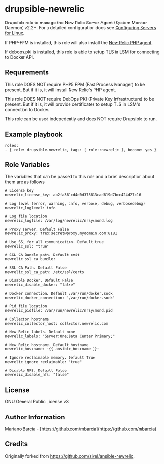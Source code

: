 drupsible-newrelic
==================

Drupsible role to manage the New Relic Server Agent (System Monitor Daemon) v2.2+. For a detailed configuration docs see [Configuring Servers for Linux](https://docs.newrelic.com/docs/servers/new-relic-servers-linux/installation-configuration/configuring-servers-linux).

If PHP-FPM is installed, this role will also install the [New Relic PHP agent](https://docs.newrelic.com/docs/agents/php-agent/getting-started/new-relic-php).

If debops.pki is installed, this role is able to setup TLS in LSM for connecting to Docker API.

Requirements
------------

This role DOES NOT require PHP5 FPM (Fast Process Manager) to be present. But if it is, it will install New Relic's PHP agent.

This role DOES NOT require DebOps PKI (Private Key Infrastructure) to be present. But if it is, it will provide certificates to setup TLS in LSM's connection to Docker.

This role can be used indepedently and does NOT require Drupsible to run.

Example playbook
----------------

```
roles:
- { role: drupsible-newrelic, tags: [ role::newrelic ], become: yes }
```

Role Variables
--------------

The variables that can be passed to this role and a brief description about them are as follows

    # License key
    newrelic_license_key: ab2fa361cd4d0d373833cad619d7bcc424d27c16
    
    # Log level (error, warning, info, verbose, debug, verbosedebug)
    newrelic_loglevel: info
    
    # Log file location
    newrelic_logfile: /var/log/newrelic/nrsysmond.log
    
    # Proxy server. Default False
    newrelic_proxy: fred:secret@proxy.mydomain.com:8181
    
    # Use SSL for all communication. Default true
    newrelic_ssl: "true"
    
    # SSL CA Bundle path. Default omit
    newrelic_ssl_ca_bundle: 
    
    # SSL CA Path. Default False
    newrelic_ssl_ca_path: /etc/ssl/certs

    # Disable Docker. Default False
    newrelic_disable_docker: "false"
    
    # Docker connection. Default /var/run/docker.sock
    newrelic_docker_connection: '/var/run/docker.sock'

    # Pid file location
    newrelic_pidfile: /var/run/newrelic/nrsysmond.pid
    
    # Collector hostname
    newrelic_collector_host: collector.newrelic.com

    # New Relic labels. Default none
    newrelic_labels: "Server:One;Data Center:Primary;"

    # New Relic hostname. Default hostname
    newrelic_hostname: "{{ ansible_hostname }}"

    # Ignore reclaimable memory. Default True
    newrelic_ignore_reclaimable: "true"

    # Disable NFS. Default False
    newrelic_disable_nfs: "false"
    
License
-------

GNU General Public License v3

Author Information
------------------

Mariano Barcia - [https://github.com/mbarcia](https://github.com/mbarcia)

Credits
-------

Originally forked from https://github.com/sivel/ansible-newrelic.
